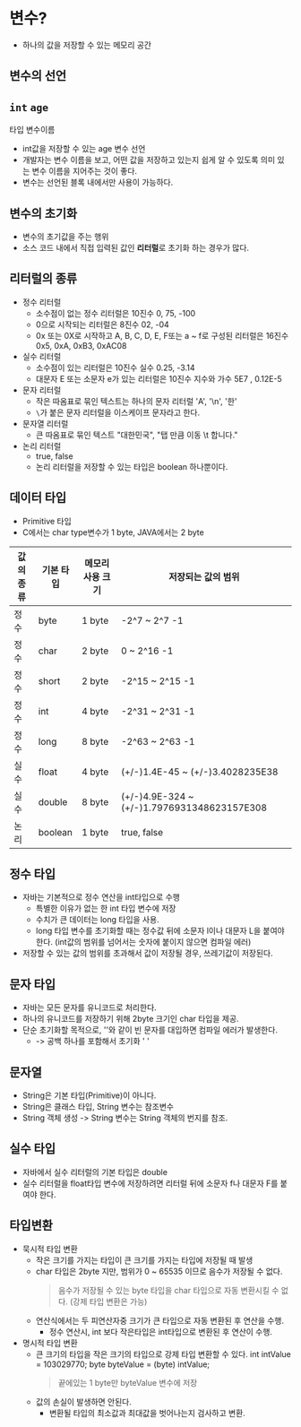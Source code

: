 # 변수?
- 하나의 값을 저장할 수 있는 메모리 공간

## 변수의 선언
## **`int`**    **`age`**
타입 변수이름
- int값을 저장할 수 있는 age 변수 선언
- 개발자는 변수 이름을 보고, 어떤 값을 저장하고 있는지 쉽게 알 수 있도록 의미 있는 변수 이름을 지어주는 것이 좋다.
- 변수는 선언된 블록 내에서만 사용이 가능하다.

## 변수의 초기화
- 변수의 초기값을 주는 행위
- 소스 코드 내에서 직접 입력된 값인 **리터럴**로 초기화 하는 경우가 많다.

## 리터럴의 종류
- 정수 리터럴
    - 소수점이 없는 정수 리터럴은 10진수
     0, 75, -100
    - 0으로 시작되는 리터럴은 8진수
     02, -04
    - 0x 또는 0X로 시작하고 A, B, C, D, E, F또는 a ~ f로 구성된 리터럴은 16진수
     0x5, 0xA, 0xB3, 0xAC08
- 실수 리터럴
    - 소수점이 있는 리터럴은 10진수 실수
     0.25, -3.14
    - 대문자 E 또는 소문자 e가 있는 리터럴은 10진수 지수와 가수
     5E7 , 0.12E-5
- 문자 리터럴
    - 작은 따옴표로 묶인 텍스트는 하나의 문자 리터럴
     'A', '\n', '한'
    - `\`가 붙은 문자 리터럴을 이스케이프 문자라고 한다.
- 문자열 리터럴
    - 큰 따옴표로 묶인 텍스트
     "대한민국", "탭 만큼 이동 \t 합니다."
- 논리 리터럴
    - true, false
    - 논리 리터럴을 저장할 수 있는 타입은 boolean 하나뿐이다.

## 데이터 타입
- Primitive 타입
- C에서는 char type변수가 1 byte, JAVA에서는 2 byte

|값의 종류|기본 타입|메모리 사용 크기|저장되는 값의 범위|
|---|---|---|---|
|정수|byte|1 byte|-2^7 ~ 2^7 -1|
|정수|char|2 byte|0 ~ 2^16 -1|
|정수|short|2 byte|-2^15 ~ 2^15 -1|
|정수|int|4 byte|-2^31 ~ 2^31 -1|
|정수|long|8 byte|-2^63 ~ 2^63 -1|
|실수|float|4 byte|(+/-)1.4E-45 ~ (+/-)3.4028235E38|
|실수|double|8 byte|(+/-)4.9E-324 ~ (+/-)1.7976931348623157E308|
|논리|boolean|1 byte|true, false|

## 정수 타입
- 자바는 기본적으로 정수 연산을 int타입으로 수행
    - 특별한 이유가 없는 한 int 타입 변수에 저장
    - 수치가 큰 데이터는 long 타입을 사용.
    - long 타입 변수를 초기화할 때는 정수값 뒤에 소문자 l이나 대문자 L을 붙여야 한다. (int값의 범위를 넘어서는 숫자에 붙이지 않으면 컴파일 에러)
- 저장할 수 있는 값의 범위를 초과해서 값이 저장될 경우, 쓰레기값이 저장된다.

## 문자 타입
- 자바는 모든 문자를 유니코드로 처리한다.
- 하나의 유니코드를 저장하기 위해 2byte 크기인 char 타입을 제공.
- 단순 초기화할 목적으로, ''와 같이 빈 문자를 대입하면 컴파일 에러가 발생한다.
    - -> 공백 하나를 포함해서 초기화 ' '

## 문자열 
- String은 기본 타입(Primitive)이 아니다.
- String은 클래스 타입, String 변수는 참조변수
- String 객체 생성 -> String 변수는 String 객체의 번지를 참조.

## 실수 타입
- 자바에서 실수 리터럴의 기본 타입은 double
- 실수 리터럴을 float타입 변수에 저장하려면 리터럴 뒤에 소문자 f나 대문자 F를 붙여야 한다.

## 타입변환
- 묵시적 타입 변환
    - 작은 크기를 가지는 타입이 큰 크기를 가지는 타입에 저장될 때 발생
    - char 타입은 2byte 지만, 범위가 0 ~ 65535 이므로 음수가 저장될 수 없다. 
        > 음수가 저장될 수 있는 byte 타입을 char 타입으로 자동 변환시킬 수 없다. (강제 타입 변환은 가능)
    - 연산식에서는 두 피연산자중 크기가 큰 타입으로 자동 변환된 후 연산을 수행.
        - 정수 연산시, int 보다 작은타입은 int타입으로 변환된 후 연산이 수행.
- 명시적 타입 변환
    - 큰 크기의 타입을 작은 크기의 타입으로 강제 타입 변환할 수 있다.
          int intValue = 103029770;
          byte byteValue = (byte) intValue;
        > 끝에있는 1 byte만 byteValue 변수에 저장
    - 값의 손실이 발생하면 안된다.
        - 변환될 타입의 최소값과 최대값을 벗어나는지 검사하고 변환.

